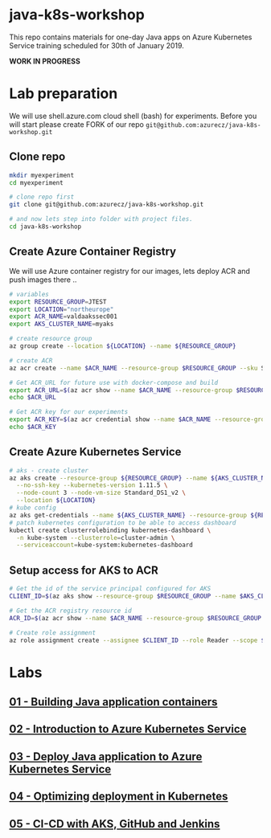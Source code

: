 # java-k8s-workshop
This repo contains materials for one-day Java apps on Azure Kubernetes Service training scheduled for 30th of January 2019.

**WORK IN PROGRESS**

# Lab preparation

We will use shell.azure.com cloud shell (bash) for experiments.
Before you will start please create FORK of our repo `git@github.com:azurecz/java-k8s-workshop.git`

## Clone repo

```bash
mkdir myexperiment
cd myexperiment

# clone repo first
git clone git@github.com:azurecz/java-k8s-workshop.git

# and now lets step into folder with project files.
cd java-k8s-workshop
```

## Create Azure Container Registry

We will use Azure container registry for our images, lets deploy ACR and push images there ..

```bash
# variables
export RESOURCE_GROUP=JTEST
export LOCATION="northeurope"
export ACR_NAME=valdaakssec001
export AKS_CLUSTER_NAME=myaks

# create resource group
az group create --location ${LOCATION} --name ${RESOURCE_GROUP}

# create ACR
az acr create --name $ACR_NAME --resource-group $RESOURCE_GROUP --sku Standard --location ${LOCATION} --admin-enabled true

# Get ACR_URL for future use with docker-compose and build
export ACR_URL=$(az acr show --name $ACR_NAME --resource-group $RESOURCE_GROUP --query "loginServer" --output tsv)
echo $ACR_URL

# Get ACR key for our experiments
export ACR_KEY=$(az acr credential show --name $ACR_NAME --resource-group $RESOURCE_GROUP --query "passwords[0].value" --output tsv)
echo $ACR_KEY
```

## Create Azure Kubernetes Service

```bash
# aks - create cluster
az aks create --resource-group ${RESOURCE_GROUP} --name ${AKS_CLUSTER_NAME} \
  --no-ssh-key --kubernetes-version 1.11.5 \
  --node-count 3 --node-vm-size Standard_DS1_v2 \
  --location ${LOCATION}
# kube config
az aks get-credentials --name ${AKS_CLUSTER_NAME} --resource-group ${RESOURCE_GROUP}
# patch kubernetes configuration to be able to access dashboard
kubectl create clusterrolebinding kubernetes-dashboard \
  -n kube-system --clusterrole=cluster-admin \
  --serviceaccount=kube-system:kubernetes-dashboard
```

## Setup access for AKS to ACR

```bash
# Get the id of the service principal configured for AKS
CLIENT_ID=$(az aks show --resource-group $RESOURCE_GROUP --name $AKS_CLUSTER_NAME --query "servicePrincipalProfile.clientId" --output tsv)

# Get the ACR registry resource id
ACR_ID=$(az acr show --name $ACR_NAME --resource-group $RESOURCE_GROUP --query "id" --output tsv)

# Create role assignment
az role assignment create --assignee $CLIENT_ID --role Reader --scope $ACR_ID
```

# Labs

## [01 - Building Java application containers](01%20-%20Building%20Java%20application%20containers/README.md)

## [02 - Introduction to Azure Kubernetes Service](02%20-%20Introduction%20to%20Azure%20Kubernetes%20Service/README.md)

## [03 - Deploy Java application to Azure Kubernetes Service](03%20-%20Deploy%20Java%20application%20to%20Azure%20Kubernetes%20Service/README.md)

## [04 - Optimizing deployment in Kubernetes](04%20-%20Optimizing%20deployment%20in%20Kubernetes/README.md)

## [05 - CI-CD with AKS, GitHub and Jenkins](05%20-%20CI-CD%20with%20AKS%2C%20GitHub%20and%20Jenkins/README.md)

